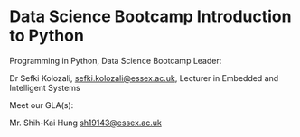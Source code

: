 # Data Science Bootcamp Introduction to Python

Programming in Python, Data Science Bootcamp Leader:

Dr Sefki Kolozali, sefki.kolozali@essex.ac.uk, Lecturer in Embedded and Intelligent Systems

Meet our GLA(s):

Mr. Shih-Kai Hung sh19143@essex.ac.uk 


